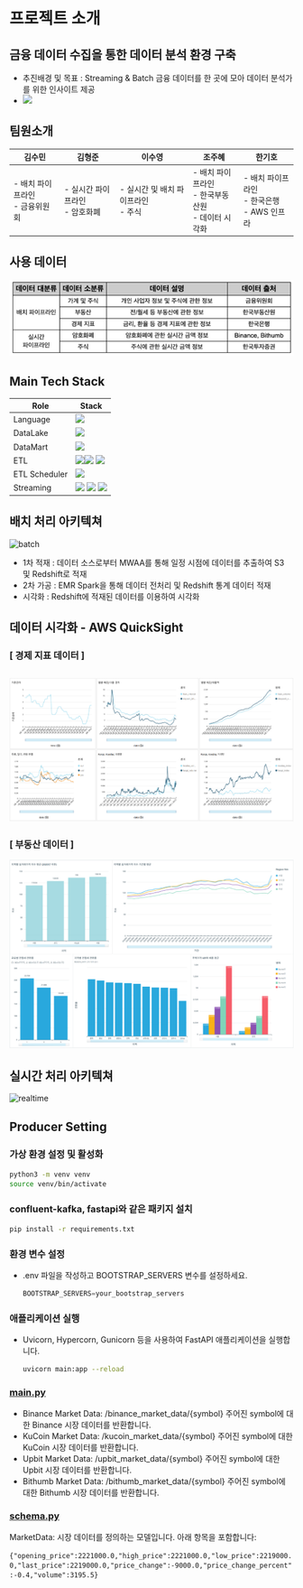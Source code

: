 # 프로젝트 소개


## 금융 데이터 수집을 통한 데이터 분석 환경 구축

- 추진배경 및 목표 : Streaming & Batch 금융 데이터를 한 곳에 모아 데이터 분석가를 위한 인사이트 제공
- [<img src="https://img.shields.io/badge/REPORT-4285F4?style=flat&logo=googledocs&logoColor=white"/>](assets%2Ffinal_project_ppt.pdf)

## ️팀원소개
   | 김수민                            | 김형준                    | 이수영                       | 조주혜                                     | 한기호                                 |
|--------------------------------|------------------------|---------------------------|-----------------------------------------|-------------------------------------|
| - 배치 파이프라인<br/>- 금융위원회| - 실시간 파이프라인<br/>- 암호화폐 | - 실시간 및 배치 파이프라인<br/>- 주식 | - 배치 파이프라인<br/> - 한국부동산원<br/> - 데이터 시각화 | - 배치 파이프라인<br/>- 한국은행<br/>- AWS 인프라 |

## 사용 데이터

![data_source.png](assets%2Fdata_source.png)
## Main Tech Stack
| Role          | Stack                                                                                                                                                                                                                                                                                                        |
|---------------|--------------------------------------------------------------------------------------------------------------------------------------------------------------------------------------------------------------------------------------------------------------------------------------------------------------|
| Language      | <img src="https://img.shields.io/badge/python-3776AB?style=flat&logo=python&logoColor=white"/>                                                                                                                                                                                                               |
 | DataLake      | <img src="https://img.shields.io/badge/AWS S3-569A31?style=flat&logo=amazons3&logoColor=white"/>                                                                                                                                                                                                             |
| DataMart      | <img src="https://img.shields.io/badge/AWS Redshift-527FFF?style=flat&logo=amazonredshift&logoColor=white"/>                                                                                                                                                                                                 |
| ETL           | <img src="https://img.shields.io/badge/EMR Spark-E25A1C?style=flat&logo=apache spark&logoColor=white"/><img src="https://img.shields.io/badge/Lambda-FF9900?style=flat&logo=Awslambda&logoColor=white"/> <img src="https://img.shields.io/badge/AWS Glue-232F3E?style=flat&logo=amazonAWS&logoColor=white"/> | 
| ETL Scheduler | <img src="https://img.shields.io/badge/Airflow-017CEE?style=flat&logo=Apacheairflow&logoColor=white"/>                                                                                                                                                                                                       |
| Streaming | <img src="https://img.shields.io/badge/Kafka-23F20?style=flat&logo=Apachekafka&logoColor=white"/> <img src="https://img.shields.io/badge/FastAPI-009688?style=flat&logo=FastAPI&logoColor=white"/> <img src="https://img.shields.io/badge/AWS RDS-527FFF?style=flat&logo=Amazon RDS&logoColor=white"/>       |

## 배치 처리 아키텍쳐
![batch](https://github.com/dbt-finance/collect_data/assets/98998726/75533891-a8e7-440c-a917-caf60ca4a34b)

- 1차 적재 : 데이터 소스로부터 MWAA를 통해 일정 시점에 데이터를 추출하여 S3 및 Redshift로 적재
- 2차 가공 : EMR Spark을 통해 데이터 전처리 및 Redshift 통계 데이터 적재
- 시각화 : Redshift에 적재된 데이터를 이용하여 시각화


## 데이터 시각화 - AWS QuickSight
### [ 경제 지표 데이터 ] 
![eco_indicator.png](assets%2Feco_indicator.png)
---
### [ 부동산 데이터 ]
![real_estate.png](assets%2Freal_estate.png)

## 실시간 처리 아키텍쳐
![realtime](https://github.com/dbt-finance/collect_data/assets/98998726/57386470-0809-4a9e-8106-96ecdbb4cb44)

## Producer Setting

### 가상 환경 설정 및 활성화

```bash
python3 -m venv venv
source venv/bin/activate
```

### confluent-kafka, fastapi와 같은 패키지 설치

```bash
pip install -r requirements.txt
```

### 환경 변수 설정

- .env 파일을 작성하고 BOOTSTRAP_SERVERS 변수를 설정하세요.
    
    ```jsx
    BOOTSTRAP_SERVERS=your_bootstrap_servers
    ```
    

### 애플리케이션 실행

- Uvicorn, Hypercorn, Gunicorn 등을 사용하여 FastAPI 애플리케이션을 실행합니다.
    
    ```bash
    uvicorn main:app --reload
    ```
    

### [main.py](http://main.py)

- Binance Market Data: /binance_market_data/{symbol}
주어진 symbol에 대한 Binance 시장 데이터를 반환합니다.
- KuCoin Market Data: /kucoin_market_data/{symbol}
주어진 symbol에 대한 KuCoin 시장 데이터를 반환합니다.
- Upbit Market Data: /upbit_market_data/{symbol}
주어진 symbol에 대한 Upbit 시장 데이터를 반환합니다.
- Bithumb Market Data: /bithumb_market_data/{symbol}
주어진 symbol에 대한 Bithumb 시장 데이터를 반환합니다.

### [schema.py](http://schema.py)

MarketData: 시장 데이터를 정의하는 모델입니다.
아래 항목을 포함합니다: 

`{"opening_price":2221000.0,"high_price":2221000.0,"low_price":2219000.0,"last_price":2219000.0,"price_change":-9000.0,"price_change_percent":-0.4,"volume":3195.5}`

